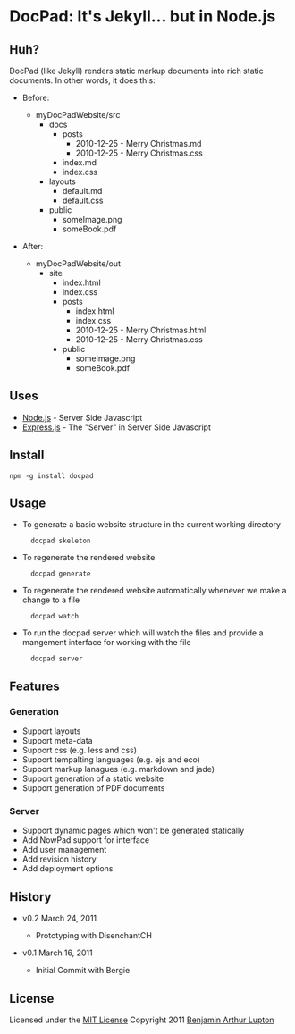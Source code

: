 # DocPad: It's Jekyll... but in Node.js


## Huh?

DocPad (like Jekyll) renders static markup documents into rich static documents. In other words, it does this:

- Before:

	- myDocPadWebsite/src
		- docs
			- posts
				- 2010-12-25 - Merry Christmas.md
				- 2010-12-25 - Merry Christmas.css
			- index.md
			- index.css
		- layouts
			- default.md
			- default.css
		- public
			- someImage.png
			- someBook.pdf

- After:

	- myDocPadWebsite/out
		- site
			- index.html
			- index.css
			- posts
				- index.html
				- index.css
				- 2010-12-25 - Merry Christmas.html
				- 2010-12-25 - Merry Christmas.css
			- public
				- someImage.png
				- someBook.pdf


## Uses

* [Node.js](http://nodejs.org) - Server Side Javascript
* [Express.js](http://expressjs.com/) - The "Server" in Server Side Javascript


## Install

	npm -g install docpad

## Usage

- To generate a basic website structure in the current working directory

		docpad skeleton

- To regenerate the rendered website

		docpad generate

- To regenerate the rendered website automatically whenever we make a change to a file

		docpad watch

- To run the docpad server which will watch the files and provide a mangement interface for working with the file

		docpad server


## Features

### Generation

* Support layouts
* Support meta-data
* Support css (e.g. less and css)
* Support tempalting languages (e.g. ejs and eco)
* Support markup lanagues (e.g. markdown and jade)
* Support generation of a static website
* Support generation of PDF documents

### Server

* Support dynamic pages which won't be generated statically
* Add NowPad support for interface
* Add user management
* Add revision history
* Add deployment options


## History

- v0.2 March 24, 2011
	- Prototyping with DisenchantCH

- v0.1 March 16, 2011
	- Initial Commit with Bergie


## License

Licensed under the [MIT License](http://creativecommons.org/licenses/MIT/)
Copyright 2011 [Benjamin Arthur Lupton](http://balupton.com)